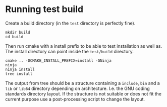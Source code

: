 # Running test build

Create a build directory (in the `test` directory is perfectly fine).

    mkdir build
    cd build

Then run cmake with a install prefix to be able to test installation as
well as. The install directory can point inside the `test/build`
directory.

    cmake .. -DCMAKE_INSTALL_PREFIX=install -GNinja
    ninja
    ninja install
    tree install

The output from tree should be a structure containing a `include`, `bin`
and a `lib` or `lib64` directory depending on architecture. I.e. the GNU
coding standards directory layout. If the structure is not suitable or
does not fit the current purpose use a post-processing script to change
the layout.
